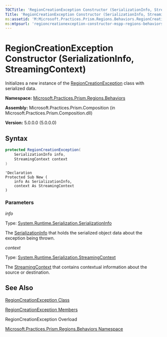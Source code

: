 ```yaml
---
TOCTitle: 'RegionCreationException Constructor (SerializationInfo, StreamingContext)'
Title: 'RegionCreationException Constructor (SerializationInfo, StreamingContext) (Microsoft.Practices.Prism.Regions.Behaviors)'
ms:assetid: 'M:Microsoft.Practices.Prism.Regions.Behaviors.RegionCreationException.\#ctor(System.Runtime.Serialization.SerializationInfo,System.Runtime.Serialization.StreamingContext)'
ms:mtpsurl: 'regioncreationexception-constructor-mspp-regions-behaviors.md'
---
```


# RegionCreationException Constructor (SerializationInfo, StreamingContext)

Initializes a new instance of the [RegionCreationException](/patterns-practices/reference/regioncreationexception-class-mspp-regions-behaviors) class with serialized data.

**Namespace:** [Microsoft.Practices.Prism.Regions.Behaviors](/patterns-practices/reference/mspp-regions-behaviors-namespace)

**Assembly:** Microsoft.Practices.Prism.Composition (in Microsoft.Practices.Prism.Composition.dll)

**Version:** 5.0.0.0 (5.0.0.0)

## Syntax

```C#
protected RegionCreationException(
	SerializationInfo info,
	StreamingContext context
)
```

```VB
'Declaration
Protected Sub New ( 
	info As SerializationInfo,
	context As StreamingContext
)
```

### Parameters

*info*

Type: [System.Runtime.Serialization.SerializationInfo](http://msdn.microsoft.com/en-us/library/a9b6042e)<br/>

The [SerializationInfo](http://msdn.microsoft.com/en-us/library/a9b6042e) that holds the serialized object data about the exception being thrown.

*context*
 
 Type: [System.Runtime.Serialization.StreamingContext](http://msdn.microsoft.com/en-us/library/t16abws5)
 
 The [StreamingContext](http://msdn.microsoft.com/en-us/library/t16abws5) that contains contextual information about the source or destination.

## See Also

[RegionCreationException Class](/patterns-practices/reference/regioncreationexception-class-mspp-regions-behaviors)

[RegionCreationException Members](/patterns-practices/reference/regioncreationexception-members-mspp-regions-behaviors)

RegionCreationException Overload

[Microsoft.Practices.Prism.Regions.Behaviors Namespace](/patterns-practices/reference/mspp-regions-behaviors-namespace)

